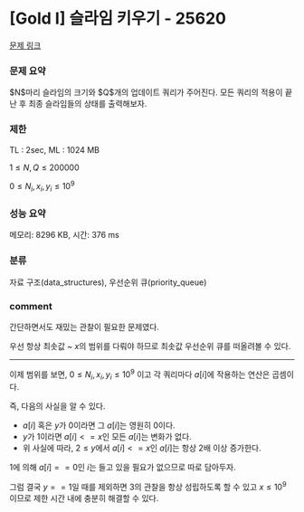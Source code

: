# [Gold I] 슬라임 키우기 - 25620

[문제 링크](https://www.acmicpc.net/problem/25620)

### 문제 요약

<p> $N$마리 슬라임의 크기와 $Q$개의 업데이트 쿼리가 주어진다. 모든 쿼리의 적용이 끝난 후 최종 슬라임들의 상태를 출력해보자. </p>

### 제한

TL : 2sec, ML : 1024 MB

$1 ≤ N, Q ≤ 200 000$

$0 ≤ N_i, x_i, y_i ≤ 10^9$

### 성능 요약

메모리: 8296 KB, 시간: 376 ms

### 분류

자료 구조(data_structures), 우선순위 큐(priority_queue)

### comment

간단하면서도 재밌는 관찰이 필요한 문제였다.

우선 항상 최솟값 ~ $x$의 범위를 다뤄야 하므로 최솟값 우선순위 큐를 떠올려볼 수 있다.

----------------------------------------------------------------------------------------------------------------------------------------------------------------------

이제 범위를 보면, $0 ≤ N_i, x_i, y_i ≤ 10^9$ 이고 각 쿼리마다 $a[i]$에 작용하는 연산은 곱셈이다.

즉, 다음의 사실을 알 수 있다.

* $a[i]$ 혹은 $y$가 $0$이라면 그 $a[i]$는 영원히 $0$이다.
* $y$가 $1$이라면 $a[i] <= x$인 모든 $a[i]$는 변화가 없다.
* 위 사실에 따라, $2 ≤ y$에서 $a[i] <= x$인 $a[i]$는 항상 $2$배 이상 증가한다.

$1$에 의해 $a[i] == 0$인 $i$는 들고 있을 필요가 없으므로 따로 담아두자.

그럼 결국 $y == 1$일 때를 제외하면 $3$의 관찰을 항상 성립하도록 할 수 있고 $x ≤ 10^9$ 이므로 제한 시간 내에 충분히 해결할 수 있다.
